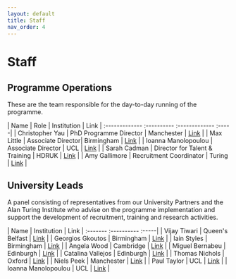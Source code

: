 ```yaml
---
layout: default
title: Staff
nav_order: 4
---
```


# Staff

## Programme Operations

These are the team responsible for the day-to-day running of the programme.


| Name        | Role           | Institution | Link  |
:------------- :---------- :------------- :-----|
| Christopher Yau | PhD Programme Director | Manchester | [Link](https://cwcyau.github.io/) |
| Max Little | Associate Director| Birmingham | [Link](http://www.maxlittle.net/home/index.php) |
| Ioanna Manolopoulou | Associate Director | UCL | [Link](https://ioannamanolopoulou.github.io/) |
| Sarah Cadman | Director for Talent & Training | HDRUK | [Link](https://www.hdruk.ac.uk/people/sarah-cadman/) |
| Amy Gallimore | Recruitment Coordinator | Turing | [Link](https://www.turing.ac.uk/people/business-team/amy-gallimore) |


## University Leads

A panel consisting of representatives from our University Partners and the Alan Turing Institute who advise on the programme implementation and support the development of recruitment, training and research activities.

| Name    | Institution | Link  |
:------- :----------  :-----|
| Vijay Tiwari  | Queen's Belfast | [Link](https://www.tiwarilab.com/biography/) |
| Georgios Gkoutos  | Birmingham | [Link](https://www.birmingham.ac.uk/staff/profiles/cancer-genomic/gkoutos-georgios.aspx) |
| Iain Styles | Birmingham | [Link](https://www.birmingham.ac.uk/staff/profiles/computer-science/styles-iain.aspx) |
| Angela Wood  | Cambridge | [Link](https://www.phpc.cam.ac.uk/people/ceu-group/ceu-senior-academic-staff/angela-wood/) |
| Miguel Bernabeu | Edinburgh | [Link](https://www.ed.ac.uk/profile/miguel-o-bernabeu) |
| Catalina Vallejos  | Edinburgh | [Link](https://www.ed.ac.uk/profile/catalinavallejos) |
| Thomas Nichols | Oxford | [Link](https://www.bdi.ox.ac.uk/Team/t-e-nichols) |
| Niels Peek | Manchester | [Link](https://www.research.manchester.ac.uk/portal/niels.peek.html) |
| Paul Taylor | UCL | [Link](https://www.ucl.ac.uk/health-informatics/people/paul-taylor) |
| Ioanna Manolopoulou | UCL | [Link](https://www.ucl.ac.uk/~ucakima/) |
